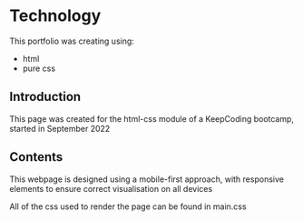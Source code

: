 # Technology 

This portfolio was creating using:

* html
* pure css

## Introduction

This page was created for the html-css module of a KeepCoding bootcamp, started in September 2022

## Contents

This webpage is designed using a mobile-first approach, with responsive elements to ensure correct visualisation 
on all devices

All of the css used to render the page can be found in main.css 

